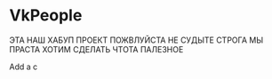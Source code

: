 # VkPeople
ЭТА НАШ ХАБУП ПРОЕКТ ПОЖВЛУЙСТА НЕ СУДЫТЕ СТРОГА МЫ ПРАСТА ХОТИМ СДЕЛАТЬ ЧТОТА ПАЛЕЗНОЕ

 Add a c
